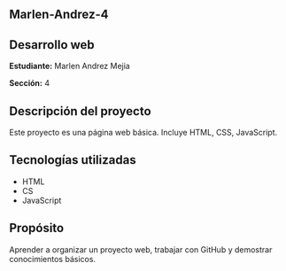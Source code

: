 ## Marlen-Andrez-4
## Desarrollo web

**Estudiante:** Marlen Andrez Mejia

**Sección:** 4

## Descripción del proyecto
Este proyecto es una página web básica. Incluye HTML, CSS, JavaScript.

## Tecnologías utilizadas
- HTML
- CS
- JavaScript

## Propósito
Aprender a organizar un proyecto web, trabajar con GitHub y demostrar conocimientos básicos.
